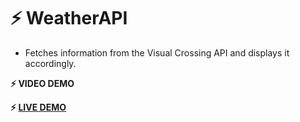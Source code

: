# ⚡ WeatherAPI
- Fetches information from the Visual Crossing API and displays it accordingly.

**⚡ VIDEO DEMO**

**⚡ [LIVE DEMO](https://weather-api-lovat-mu.vercel.app/)**
